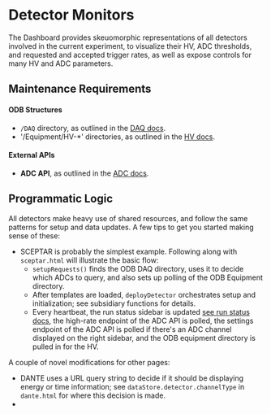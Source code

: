 Detector Monitors
==================

The Dashboard provides skeuomorphic representations of all detectors involved in the current experiment, to visualize their HV, ADC thresholds, and requested and accepted trigger rates, as well as expose controls for many HV and ADC parameters.

## Maintenance Requirements

#### ODB Structures

 - `/DAQ` directory, as outlined in the [DAQ docs](https://github.com/BillMills/griffin-dashboard/tree/gh-pages/templates/daq-monitor#odb-structures).
 - '/Equipment/HV-*' directories, as outlined in the [HV docs](https://github.com/BillMills/griffin-dashboard/tree/gh-pages/templates/hv-monitor#odb-structures).

#### External APIs

 - **ADC API**, as outlined in the [ADC docs](https://github.com/BillMills/griffin-dashboard/blob/gh-pages/templates/detectors/adc-sidebar/README.md).

## Programmatic Logic

All detectors make heavy use of shared resources, and follow the same patterns for setup and data updates. A few tips to get you started making sense of these:

 - SCEPTAR is probably the simplest example. Following along with `sceptar.html` will illustrate the basic flow:
   - `setupRequests()` finds the ODB DAQ directory, uses it to decide which ADCs to query, and also sets up polling of the ODB Equipment directory.
   - After templates are loaded, `deployDetector` orchestrates setup and initialization; see subsidiary functions for details.
   - Every heartbeat, the run status sidebar is updated [see run status docs](https://github.com/BillMills/griffin-dashboard/blob/gh-pages/templates/detectors/run-status/README.md), the high-rate endpoint of the ADC API is polled, the settings endpoint of the ADC API is polled if there's an ADC channel displayed on the right sidebar, and the ODB equipment directory is pulled in for the HV.

A couple of novel modifications for other pages:
 - DANTE uses a URL query string to decide if it should be displaying energy or time information; see `dataStore.detector.channelType` in `dante.html` for where this decision is made.
 - 